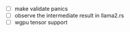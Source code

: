- [ ] make validate panics
- [ ] observe the intermediate result in llama2.rs
- [ ] wgpu tensor support
